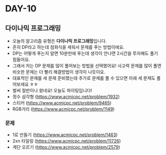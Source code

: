 # DAY-10

## 다이나믹 프로그래밍

- 오늘의 알고리즘 유형은 **다이나믹 프로그래밍**입니다.
- 흔히 DP라고 하는데 점화식을 세워서 문제를 푸는 방법이에요.
- DP는 어떻게 푸는지 알면 10분만에 푸는데 생각이 안나면 2시간을 투자해도 풀기 힘들어요.
- 그래서 저는 DP 문제를 많이 풀어보는 방법을 선택했어요! 사고력 문제를 많이 풀면 비슷한 문제는 더 빨리 해결방법이 생각이 나듯이요.
- 대표적인 문제를 세 문제 준비했는데 추가로 문제를 풀 수 있으면 아래 세 문제도 풀어보세요 ㅎㅎ
- 벌써 절반이나 왔네요! 오늘도 파이팅입니다!
- 정수 삼각형 (https://www.acmicpc.net/problem/1932)
- 스티커 (https://www.acmicpc.net/problem/9465)
- RGB거리 (https://www.acmicpc.net/problem/1149)

### 문제

- 1로 만들기 (https://www.acmicpc.net/problem/1463)
- 2xn 타일링 (https://www.acmicpc.net/problem/11726)
- 계단 오르기 (https://www.acmicpc.net/problem/2579)
